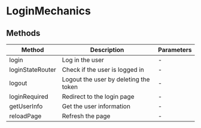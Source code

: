 # LoginMechanics

## Methods

<!-- @vuese:LoginMechanics:methods:start -->
|Method|Description|Parameters|
|---|---|---|
|login|Log in the user|-|
|loginStateRouter|Check if the user is logged in|-|
|logout|Logout the user by deleting the token|-|
|loginRequired|Redirect to the login page|-|
|getUserInfo|Get the user information|-|
|reloadPage|Refresh the page|-|

<!-- @vuese:LoginMechanics:methods:end -->



